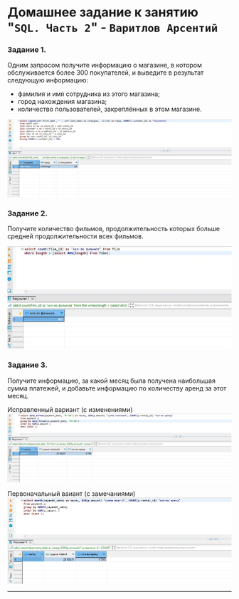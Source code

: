 # Домашнее задание к занятию "`SQL. Часть 2`" - `Варитлов Арсентий`


### Задание 1.

Одним запросом получите информацию о магазине, в котором обслуживается более 300 покупателей, 
и выведите в результат следующую информацию:
  - фамилия и имя сотрудника из этого магазина;
  - город нахождения магазина;
  - количество пользователей, закреплённых в этом магазине.

![Скриншот 1](https://github.com/ArsentiyV/02-monitoring/blob/main/img/SQL2-1.jpg)


### Задание 2.

Получите количество фильмов, продолжительность которых больше средней продолжительности всех фильмов.

![Скриншот 1](https://github.com/ArsentiyV/02-monitoring/blob/main/img/SQL2-2.jpg)

### Задание 3.

Получите информацию, за какой месяц была получена наибольшая сумма платежей, и добавьте информацию 
по количеству аренд за этот месяц.

Исправленный вариант (с изменениями)
![Скриншот 1](https://github.com/ArsentiyV/02-monitoring/blob/main/img/SQL2-3_1.jpg)



Первоначальный ваиант (с замечаниями)
![Скриншот 1](https://github.com/ArsentiyV/02-monitoring/blob/main/img/SQL2-3.jpg)

---
